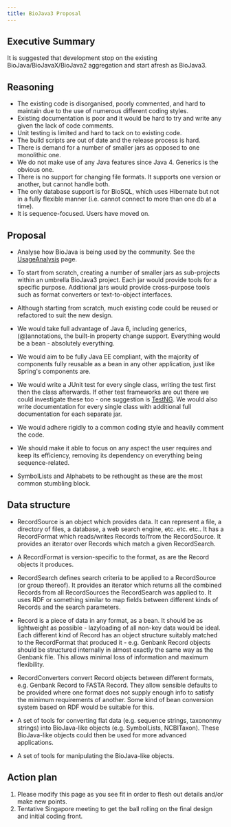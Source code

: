 ```yaml
---
title: BioJava3 Proposal
---
```


Executive Summary
-----------------

It is suggested that development stop on the existing
BioJava/BioJavaX/BioJava2 aggregation and start afresh as BioJava3.

Reasoning
---------

-   The existing code is disorganised, poorly commented, and hard to
    maintain due to the use of numerous different coding styles.
-   Existing documentation is poor and it would be hard to try and write
    any given the lack of code comments.
-   Unit testing is limited and hard to tack on to existing code.
-   The build scripts are out of date and the release process is hard.
-   There is demand for a number of smaller jars as opposed to one
    monolithic one.
-   We do not make use of any Java features since Java 4. Generics is
    the obvious one.
-   There is no support for changing file formats. It supports one
    version or another, but cannot handle both.
-   The only database support is for BioSQL, which uses Hibernate but
    not in a fully flexible manner (i.e. cannot connect to more than one
    db at a time).
-   It is sequence-focused. Users have moved on.

Proposal
--------

-   Analyse how BioJava is being used by the community. See the
    [UsageAnalysis](UsageAnalysis "wikilink") page.

<!-- -->

-   To start from scratch, creating a number of smaller jars as
    sub-projects within an umbrella BioJava3 project. Each jar would
    provide tools for a specific purpose. Additional jars would provide
    cross-purpose tools such as format converters or text-to-object
    interfaces.

<!-- -->

-   Although starting from scratch, much existing code could be reused
    or refactored to suit the new design.

<!-- -->

-   We would take full advantage of Java 6, including generics,
    (@)annotations, the built-in property change support. Everything
    would be a bean - absolutely everything.

<!-- -->

-   We would aim to be fully Java EE compliant, with the majority of
    components fully reusable as a bean in any other application, just
    like Spring's components are.

<!-- -->

-   We would write a JUnit test for every single class, writing the test
    first then the class afterwards. If other test frameworks are out
    there we could investigate these too - one suggestion is
    [TestNG](http://testng.org/doc/). We would also write documentation
    for every single class with additional full documentation for each
    separate jar.

<!-- -->

-   We would adhere rigidly to a common coding style and heavily comment
    the code.

<!-- -->

-   We should make it able to focus on any aspect the user requires and
    keep its efficiency, removing its dependency on everything being
    sequence-related.

<!-- -->

-   SymbolLists and Alphabets to be rethought as these are the most
    common stumbling block.

Data structure
--------------

-   RecordSource is an object which provides data. It can represent a
    file, a directory of files, a database, a web search engine, etc.
    etc. etc.. It has a RecordFormat which reads/writes Records to/from
    the RecordSource. It provides an iterator over Records which match a
    given RecordSearch.

<!-- -->

-   A RecordFormat is version-specific to the format, as are the Record
    objects it produces.

<!-- -->

-   RecordSearch defines search criteria to be applied to a RecordSource
    (or group thereof). It provides an iterator which returns all the
    combined Records from all RecordSources the RecordSearch was applied
    to. It uses RDF or something similar to map fields between different
    kinds of Records and the search parameters.

<!-- -->

-   Record is a piece of data in any format, as a bean. It should be as
    lightweight as possible - lazyloading of all non-key data would be
    ideal. Each different kind of Record has an object structure
    suitably matched to the RecordFormat that produced it - e.g. Genbank
    Record objects should be structured internally in almost exactly the
    same way as the Genbank file. This allows minimal loss of
    information and maximum flexibility.

<!-- -->

-   RecordConverters convert Record objects between different formats,
    e.g. Genbank Record to FASTA Record. They allow sensible defaults to
    be provided where one format does not supply enough info to satisfy
    the minimum requirements of another. Some kind of bean conversion
    system based on RDF would be suitable for this.

<!-- -->

-   A set of tools for converting flat data (e.g. sequence strings,
    taxononmy strings) into BioJava-like objects (e.g. SymbolLists,
    NCBITaxon). These BioJava-like objects could then be used for more
    advanced applications.

<!-- -->

-   A set of tools for manipulating the BioJava-like objects.

Action plan
-----------

1.  Please modify this page as you see fit in order to flesh out details
    and/or make new points.
2.  Tentative Singapore meeting to get the ball rolling on the final
    design and initial coding front.

